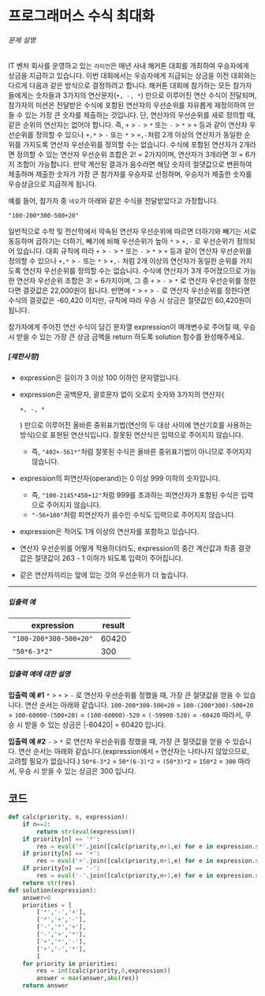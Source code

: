 # 프로그래머스 수식 최대화

###### 문제 설명

IT 벤처 회사를 운영하고 있는 `라이언`은 매년 사내 해커톤 대회를 개최하여 우승자에게 상금을 지급하고 있습니다.
이번 대회에서는 우승자에게 지급되는 상금을 이전 대회와는 다르게 다음과 같은 방식으로 결정하려고 합니다.
해커톤 대회에 참가하는 모든 참가자들에게는 숫자들과 3가지의 연산문자(`+, -, *`) 만으로 이루어진 연산 수식이 전달되며, 참가자의 미션은 전달받은 수식에 포함된 연산자의 우선순위를 자유롭게 재정의하여 만들 수 있는 가장 큰 숫자를 제출하는 것입니다.
단, 연산자의 우선순위를 새로 정의할 때, 같은 순위의 연산자는 없어야 합니다. 즉, `+` > `-` > `*` 또는 `-` > `*` > `+` 등과 같이 연산자 우선순위를 정의할 수 있으나 `+,*` > `-` 또는 `*` > `+,-`처럼 2개 이상의 연산자가 동일한 순위를 가지도록 연산자 우선순위를 정의할 수는 없습니다. 수식에 포함된 연산자가 2개라면 정의할 수 있는 연산자 우선순위 조합은 2! = 2가지이며, 연산자가 3개라면 3! = 6가지 조합이 가능합니다.
만약 계산된 결과가 음수라면 해당 숫자의 절댓값으로 변환하여 제출하며 제출한 숫자가 가장 큰 참가자를 우승자로 선정하며, 우승자가 제출한 숫자를 우승상금으로 지급하게 됩니다.

예를 들어, 참가자 중 `네오`가 아래와 같은 수식을 전달받았다고 가정합니다.

```
"100-200*300-500+20"
```

일반적으로 수학 및 전산학에서 약속된 연산자 우선순위에 따르면 더하기와 빼기는 서로 동등하며 곱하기는 더하기, 빼기에 비해 우선순위가 높아 `*` > `+,-` 로 우선순위가 정의되어 있습니다.
대회 규칙에 따라 `+` > `-` > `*` 또는 `-` > `*` > `+` 등과 같이 연산자 우선순위를 정의할 수 있으나 `+,*` > `-` 또는 `*` > `+,-` 처럼 2개 이상의 연산자가 동일한 순위를 가지도록 연산자 우선순위를 정의할 수는 없습니다.
수식에 연산자가 3개 주어졌으므로 가능한 연산자 우선순위 조합은 3! = 6가지이며, 그 중 `+` > `-` > `*` 로 연산자 우선순위를 정한다면 결괏값은 22,000원이 됩니다.
반면에 `*` > `+` > `-` 로 연산자 우선순위를 정한다면 수식의 결괏값은 -60,420 이지만, 규칙에 따라 우승 시 상금은 절댓값인 60,420원이 됩니다.

참가자에게 주어진 연산 수식이 담긴 문자열 expression이 매개변수로 주어질 때, 우승 시 받을 수 있는 가장 큰 상금 금액을 return 하도록 solution 함수를 완성해주세요.

##### **[제한사항]**

- expression은 길이가 3 이상 100 이하인 문자열입니다.

- expression은 공백문자, 괄호문자 없이 오로지 숫자와 3가지의 연산자(

  ```
  +, -, *
  ```

  ) 만으로 이루어진 올바른 중위표기법(연산의 두 대상 사이에 연산기호를 사용하는 방식)으로 표현된 연산식입니다. 잘못된 연산식은 입력으로 주어지지 않습니다.

  - 즉, `"402+-561*"`처럼 잘못된 수식은 올바른 중위표기법이 아니므로 주어지지 않습니다.

- expression의 피연산자(operand)는 0 이상 999 이하의 숫자입니다.

  - 즉, `"100-2145*458+12"`처럼 999를 초과하는 피연산자가 포함된 수식은 입력으로 주어지지 않습니다.
  - `"-56+100"`처럼 피연산자가 음수인 수식도 입력으로 주어지지 않습니다.

- expression은 적어도 1개 이상의 연산자를 포함하고 있습니다.

- 연산자 우선순위를 어떻게 적용하더라도, expression의 중간 계산값과 최종 결괏값은 절댓값이 263 - 1 이하가 되도록 입력이 주어집니다.

- 같은 연산자끼리는 앞에 있는 것의 우선순위가 더 높습니다.

------

##### **입출력 예**

| expression             | result |
| ---------------------- | ------ |
| `"100-200*300-500+20"` | 60420  |
| `"50*6-3*2"`           | 300    |

##### **입출력 예에 대한 설명**

**입출력 예 #1**
`*` > `+` > `-` 로 연산자 우선순위를 정했을 때, 가장 큰 절댓값을 얻을 수 있습니다.
연산 순서는 아래와 같습니다.
`100-200*300-500+20`
= `100-(200*300)-500+20`
= `100-60000-(500+20)`
= `(100-60000)-520`
= `(-59900-520)`
= `-60420`
따라서, 우승 시 받을 수 있는 상금은 |-60420| = 60420 입니다.

**입출력 예 #2**
`-` > `*` 로 연산자 우선순위를 정했을 때, 가장 큰 절댓값을 얻을 수 있습니다.
연산 순서는 아래와 같습니다.(expression에서 `+` 연산자는 나타나지 않았으므로, 고려할 필요가 없습니다.)
`50*6-3*2`
= `50*(6-3)*2`
= `(50*3)*2`
= `150*2`
= `300`
따라서, 우승 시 받을 수 있는 상금은 300 입니다.



## 코드

```python
def calc(priority, n, expression):
    if n==2:
        return str(eval(expression))
    if priority[n] == '*':
        res = eval('*'.join([calc(priority,n+1,e) for e in expression.split('*')]))
    if priority[n] == '+':
        res = eval('+'.join([calc(priority,n+1,e) for e in expression.split('+')]))
    if priority[n] == '-':
        res = eval('-'.join([calc(priority,n+1,e) for e in expression.split('-')]))
    return str(res)
def solution(expression):
    answer=0
    priorities = [
        ['*','-','+'],
        ['*','+','-'],
        ['-','*','+'],
        ['-','+','*'],
        ['+','*','-'],
        ['+','-','*'],
        ]
    for priority in priorities:
        res = int(calc(priority,0,expression))
        answer = max(answer,abs(res))
    return answer
```

